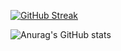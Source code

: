 [![GitHub Streak](https://github-readme-streak-stats.herokuapp.com?user=NayamAmarshe&date_format=M%20j%5B%2C%20Y%5D)](https://git.io/streak-stats)

![Anurag's GitHub stats](https://github-readme-stats.vercel.app/api?username=NayamAmarshe&count_private=true)

